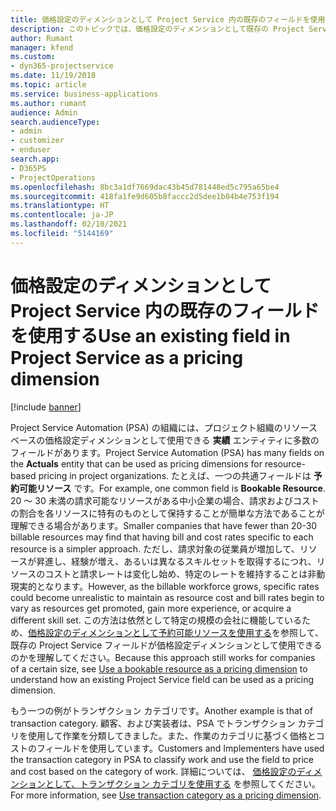 ```yaml
---
title: 価格設定のディメンションとして Project Service 内の既存のフィールドを使用する
description: このトピックでは、価格設定のディメンションとして既存の Project Service フィールドを使用する方法について説明します。
author: Rumant
manager: kfend
ms.custom:
- dyn365-projectservice
ms.date: 11/19/2018
ms.topic: article
ms.service: business-applications
ms.author: rumant
audience: Admin
search.audienceType:
- admin
- customizer
- enduser
search.app:
- D365PS
- ProjectOperations
ms.openlocfilehash: 8bc3a1df7669dac43b45d781448ed5c795a65be4
ms.sourcegitcommit: 418fa1fe9d605b8faccc2d5dee1b04b4e753f194
ms.translationtype: HT
ms.contentlocale: ja-JP
ms.lasthandoff: 02/10/2021
ms.locfileid: "5144169"
---
```

# <a name="use-an-existing-field-in-project-service-as-a-pricing-dimension"></a><span data-ttu-id="2ddbd-103">価格設定のディメンションとして Project Service 内の既存のフィールドを使用する</span><span class="sxs-lookup"><span data-stu-id="2ddbd-103">Use an existing field in Project Service as a pricing dimension</span></span>

[!include [banner](../includes/psa-now-project-operations.md)]

<span data-ttu-id="2ddbd-104">Project Service Automation (PSA) の組織には、プロジェクト組織のリソース ベースの価格設定ディメンションとして使用できる **実績** エンティティに多数のフィールドがあります。</span><span class="sxs-lookup"><span data-stu-id="2ddbd-104">Project Service Automation (PSA) has many fields on the **Actuals** entity that can be used as pricing dimensions for resource-based pricing in project organizations.</span></span> <span data-ttu-id="2ddbd-105">たとえば、一つの共通フィールドは **予約可能リソース** です。</span><span class="sxs-lookup"><span data-stu-id="2ddbd-105">For example, one common field is **Bookable Resource**.</span></span> <span data-ttu-id="2ddbd-106">20 ～ 30 未満の請求可能なリソースがある中小企業の場合、請求およびコストの割合を各リソースに特有のものとして保持することが簡単な方法であることが理解できる場合があります。</span><span class="sxs-lookup"><span data-stu-id="2ddbd-106">Smaller companies that have fewer than 20-30 billable resources may find that having bill and cost rates specific to each resource is a simpler approach.</span></span> <span data-ttu-id="2ddbd-107">ただし、請求対象の従業員が増加して、リソースが昇進し、経験が増え、あるいは異なるスキルセットを取得するにつれ、リソースのコストと請求レートは変化し始め、特定のレートを維持することは非動現実的となります。</span><span class="sxs-lookup"><span data-stu-id="2ddbd-107">However, as the billable workforce grows, specific rates could become unrealistic to maintain as resource cost and bill rates begin to vary as resources get promoted, gain more experience, or acquire a different skill set.</span></span> <span data-ttu-id="2ddbd-108">この方法は依然として特定の規模の会社に機能しているため、[価格設定のディメンションとして予約可能リソースを使用する](bookable-resource-pricing-dimension.md)を参照して、既存の Project Service フィールドが価格設定ディメンションとして使用できるのかを理解してください。</span><span class="sxs-lookup"><span data-stu-id="2ddbd-108">Because this approach still works for companies of a certain size, see [Use a bookable resource as a pricing dimension](bookable-resource-pricing-dimension.md) to understand how an existing Project Service field can be used as a pricing dimension.</span></span>

<span data-ttu-id="2ddbd-109">もう一つの例がトランザクション カテゴリです。</span><span class="sxs-lookup"><span data-stu-id="2ddbd-109">Another example is that of transaction category.</span></span> <span data-ttu-id="2ddbd-110">顧客、および実装者は、PSA でトランザクション カテゴリを使用して作業を分類してきました。また、作業のカテゴリに基づく価格とコストのフィールドを使用しています。</span><span class="sxs-lookup"><span data-stu-id="2ddbd-110">Customers and Implementers have used the transaction category in PSA to classify work and use the field to price and cost based on the category of work.</span></span> <span data-ttu-id="2ddbd-111">詳細については、 [価格設定のディメンションとして、トランザクション カテゴリを使用する](transaction-category-pricing-dimension.md) を参照してください。</span><span class="sxs-lookup"><span data-stu-id="2ddbd-111">For more information, see [Use transaction category as a pricing dimension](transaction-category-pricing-dimension.md).</span></span>

